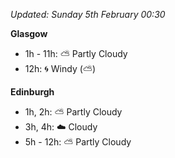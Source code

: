 *Updated: Sunday 5th February 00:30*

**Glasgow**

* 1h - 11h: :partly_sunny: Partly Cloudy
* 12h: :cyclone: Windy (:partly_sunny:)

**Edinburgh**

* 1h, 2h: :partly_sunny: Partly Cloudy
* 3h, 4h: :cloud: Cloudy
* 5h - 12h: :partly_sunny: Partly Cloudy
